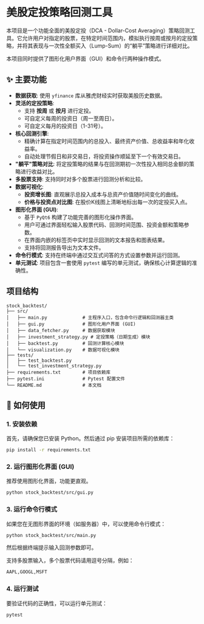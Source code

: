 # 美股定投策略回测工具

本项目是一个功能全面的美股定投（DCA - Dollar-Cost Averaging）策略回测工具。它允许用户对指定的股票，在特定时间范围内，模拟执行按周或按月的定投策略，并将其表现与一次性全额买入（Lump-Sum）的“躺平”策略进行详细对比。

本项目同时提供了图形化用户界面（GUI）和命令行两种操作模式。

## ✨ 主要功能

- **数据获取**: 使用 `yfinance` 库从雅虎财经实时获取美股历史数据。
- **灵活的定投策略**:
    - 支持 **按周** 或 **按月** 进行定投。
    - 可自定义每周的投资日（周一至周日）。
    - 可自定义每月的投资日（1-31号）。
- **核心回测引擎**:
    - 精确计算在指定时间范围内的总投入、最终资产价值、总收益率和年化收益率。
    - 自动处理节假日和非交易日，将投资操作顺延至下一个有效交易日。
- **"躺平"策略对比**: 将定投策略的结果与在回测期初一次性投入相同总金额的策略进行收益对比。
- **多股票支持**: 支持同时对多个股票进行回测分析和比较。
- **数据可视化**:
    - **投资增长图**: 直观展示总投入成本与总资产价值随时间变化的曲线。
    - **价格与投资点对比图**: 在股价K线图上清晰地标出每一次的定投买入点。
- **图形化界面 (GUI)**:
    - 基于 `PyQt6` 构建了功能完善的图形化操作界面。
    - 用户可通过界面轻松输入股票代码、回测时间范围、投资金额和策略参数。
    - 在界面内嵌的标签页中实时显示回测的文本报告和图表结果。
    - 支持将回测报告导出为文本文件。
- **命令行模式**: 支持在终端中通过交互式问答的方式设置参数并运行回测。
- **单元测试**: 项目包含一套使用 `pytest` 编写的单元测试，确保核心计算逻辑的准确性。

## 项目结构

```
stock_backtest/
├── src/
│   ├── main.py             # 主程序入口，包含命令行逻辑和回测器主类
│   ├── gui.py              # 图形化用户界面 (GUI)
│   ├── data_fetcher.py     # 数据获取模块
│   ├── investment_strategy.py # 定投策略（日期生成）模块
│   ├── backtest.py         # 回测计算核心模块
│   └── visualization.py    # 数据可视化模块
├── tests/
│   ├── test_backtest.py
│   └── test_investment_strategy.py
├── requirements.txt        # 项目依赖库
├── pytest.ini              # Pytest 配置文件
└── README.md               # 本文档
```

## 🚀 如何使用

### 1. 安装依赖

首先，请确保您已安装 Python。然后通过 pip 安装项目所需的依赖库：
```bash
pip install -r requirements.txt
```

### 2. 运行图形化界面 (GUI)

推荐使用图形化界面，功能更直观。
```bash
python stock_backtest/src/gui.py
```

### 3. 运行命令行模式

如果您在无图形界面的环境（如服务器）中，可以使用命令行模式：
```bash
python stock_backtest/src/main.py
```
然后根据终端提示输入回测参数即可。

支持多股票输入，多个股票代码请用逗号分隔，例如：
```bash
AAPL,GOOGL,MSFT
```

### 4. 运行测试

要验证代码的正确性，可以运行单元测试：
```bash
pytest
```
